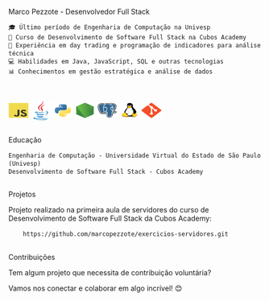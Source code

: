 Marco Pezzote - Desenvolvedor Full Stack

    🎓 Último período de Engenharia de Computação na Univesp
    🚀 Curso de Desenvolvimento de Software Full Stack na Cubos Academy
    💼 Experiência em day trading e programação de indicadores para análise técnica
    💻 Habilidades em Java, JavaScript, SQL e outras tecnologias
    📊 Conhecimentos em gestão estratégica e análise de dados

##

<div style="display: inline_block"><br>
  <img align="center" alt="pezzote-Js" height="30" width="40" src="https://raw.githubusercontent.com/devicons/devicon/6910f0503efdd315c8f9b858234310c06e04d9c0/icons/javascript/javascript-original.svg">
    <img align="center" alt="pezzote-Java" height="40" width="40" src="https://raw.githubusercontent.com/devicons/devicon/6910f0503efdd315c8f9b858234310c06e04d9c0/icons/java/java-original.svg">
    <img align="center" alt="pezzote-Python" height="30" width="40" src="https://raw.githubusercontent.com/devicons/devicon/6910f0503efdd315c8f9b858234310c06e04d9c0/icons/python/python-original.svg">
      <img align="center" alt="pezzote-Node" height="30" width="40" src="https://raw.githubusercontent.com/devicons/devicon/6910f0503efdd315c8f9b858234310c06e04d9c0/icons/nodejs/nodejs-original.svg">
       <img align="center" alt="pezzote-Postgres" height="30" width="40" src="https://raw.githubusercontent.com/devicons/devicon/6910f0503efdd315c8f9b858234310c06e04d9c0/icons/postgresql/postgresql-original.svg">
           <img align="center" alt="pezzote-Linux" height="30" width="40" src="https://raw.githubusercontent.com/devicons/devicon/6910f0503efdd315c8f9b858234310c06e04d9c0/icons/linux/linux-original.svg">
            <img align="center" alt="pezzote-Git" height="30" width="40" src="https://raw.githubusercontent.com/devicons/devicon/6910f0503efdd315c8f9b858234310c06e04d9c0/icons/git/git-original.svg">

</div>

##

Educação

    Engenharia de Computação - Universidade Virtual do Estado de São Paulo (Univesp)
    Desenvolvimento de Software Full Stack - Cubos Academy

##

Projetos

Projeto realizado na primeira aula de servidores do curso de Desenvolvimento de Software Full Stack da Cubos Academy:
        
        https://github.com/marcopezzote/exercicios-servidores.git

##

Contribuições

Tem algum projeto que necessita de contribuição voluntária?

Vamos nos conectar e colaborar em algo incrível! 😊
